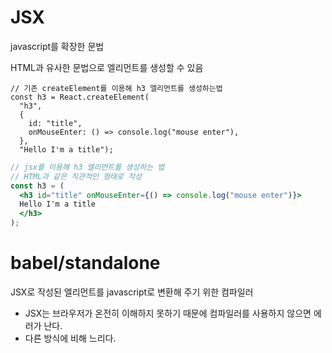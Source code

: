 # JSX

javascript를 확장한 문법

HTML과 유사한 문법으로 엘리먼트를 생성할 수 있음

```react
// 기존 createElement를 이용해 h3 엘리먼트를 생성하는법
const h3 = React.createElement(
  "h3", 
  {
    id: "title",
    onMouseEnter: () => console.log("mouse enter"),
  },
  "Hello I'm a title");
```

```jsx
// jsx를 이용해 h3 엘리먼트를 생성하는 법
// HTML과 같은 직관적인 형태로 작성
const h3 = (
  <h3 id="title" onMouseEnter={() => console.log("mouse enter")}>
  Hello I'm a title
  </h3>
);
```



# babel/standalone

JSX로 작성된 엘리먼트를 javascript로 변환해 주기 위한 컴파일러

- JSX는 브라우저가 온전히 이해하지 못하기 때문에 컴파일러를 사용하지 않으면 에러가 난다.
- 다른 방식에 비해 느리다.


